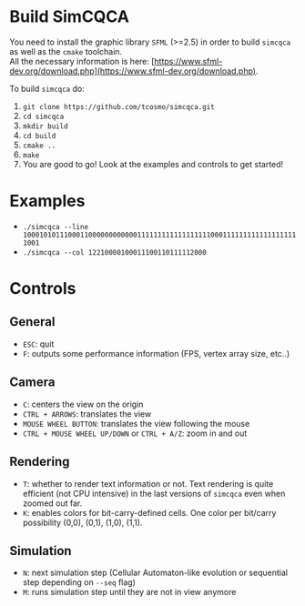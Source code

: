 # Build SimCQCA

You need to install the graphic library `SFML` (>=2.5) in order to build `simcqca` as well as the `cmake` toolchain.              
All the necessary information is here: [https://www.sfml-dev.org/download.php](https://www.sfml-dev.org/download.php).    

To build `simcqca` do:

1. `git clone https://github.com/tcosmo/simcqca.git`
2. `cd simcqca`
3. `mkdir build`
4. `cd build`
5. `cmake ..`
6. `make`
7. You are good to go! Look at the examples and controls to get started!

# Examples
- `./simcqca --line 10001010111000110000000000001111111111111111110001111111111111111111001`
- `./simcqca --col 12210000100011100110111112000`

# Controls
## General
- `ESC`: quit
- `F`: outputs some performance information (FPS, vertex array size, etc..)
## Camera
- `C`: centers the view on the origin
- `CTRL + ARROWS`: translates the view
- `MOUSE WHEEL BUTTON`: translates the view following the mouse
- `CTRL + MOUSE WHEEL UP/DOWN` or `CTRL + A/Z`: zoom in and out
## Rendering
- `T`: whether to render text information or not. Text rendering is quite efficient (not CPU intensive) in the last versions of `simcqca` even when zoomed out far.
- `K`: enables colors for bit-carry-defined cells. One color per bit/carry possibility (0,0), (0,1), (1,0), (1,1).
## Simulation
- `N`: next simulation step (Cellular Automaton-like evolution or sequential step depending on `--seq` flag)
- `M`: runs simulation step until they are not in view anymore
